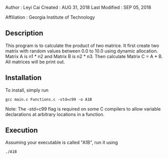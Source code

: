 Author          : Leyi Cai
Created         : AUG 31, 2018
Last Modified   : SEP 05, 2018

Affiliation          : Georgia Institute of Technology


Description
-------------

This program is to calculate the product of two matrice. It first
create two matrix with random values between 0.0 to 10.0 using dynamic allocation. 
Matrix A is n1 * n2 and Matrix B is n2 * n3. Then calculate Matrix C = A * B. 
All matrices will be print out.


Installation
------------

To install, simply run

    gcc main.c Functions.c -std=c99 -o A1B

Note: The -std=c99 flag is required on some C compilers
to allow variable declarations at arbitrary locations in
a function.

Execution
-----------

Assuming your executable is called "A1B", run it using

    ./A1B 


